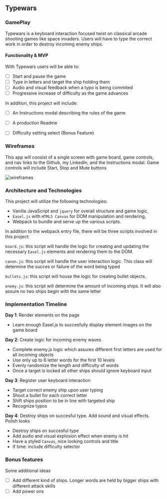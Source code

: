 ## Typewars

### GamePlay

Typewars is a keyboard interaction focused twist on classical arcade shooting games like space invaders.
Users will have to type the correct work in order to destroy incoming enemy ships.

#### Functionality & MVP  

With Typewars users will be able to:

- [ ] Start and pause the game
- [ ] Type in letters and target the ship holding them
- [ ] Audio and visual feedback when a typo is being commited 
- [ ] Progressive increase of difficulty as the game advances 

In addition, this project will include:

- [ ] An Instructions modal describing the rules of the game
- [ ] A production Readme
- [ ] Difficulty setting select (Bonus Feature)


### Wireframes

This app will consist of a single screen with game board, game controls, and nav links to the Github, my LinkedIn,
and the Instructions modal.  Game controls will include Start, Stop and Mute buttons 

![wireframes](https://github.com/appacademy/job-search-curriculum/blob/master/job-search-projects/images/js_wireframe.jpeg)

### Architecture and Technologies

This project will utilize the following technologies:

- Vanilla JavaScript and `jquery` for overall structure and game logic,
- `Easel.js` with `HTML5 Canvas` for DOM manipulation and rendering,
- Webpack to bundle and serve up the various scripts.

In addition to the webpack entry file, there will be three scripts involved in this project:

`board.js`: this script will handle the logic for creating and updating the necessary `Easel.js` elements and rendering them to the DOM.

`canon.js`: this script will handle the user interaction logic. This class will determine the succes or failure of the word being typed

`bullets.js`: this script will house the logic for creating bullet objects.

`enemy.js`: this script will determine the amount of incoming ships. It will also assure no two ships begin with the same letter

### Implementation Timeline

**Day 1**: Render elements on the page

- Learn enough Easel.js to succesfully display element images on the game board


**Day 2**: Create logic for incoming enemy waves

- Complete enemy.js logic which assures different first letters are used for all incoming objects
- Use only up to 6 letter words for the first 10 levels
- Evenly randomize the length and difficulty of words
- Once a target is locked all other ships should ignore keyboard input

**Day 3**: Register user keyboard interaction 

- Target correct enemy ship upon user typing
- Shoot a bullet for each correct letter
- Shift ships position to be in line with targeted ship
- Recognize typos


**Day 4**: Destroy ships on succesful type. Add sound and visual effects. Polish looks

- Destroy ships on succesful type
- Add audio and visual explosion effect when enemy is hit
- Have a styled `Canvas`, nice looking controls and title
- If time: include difficulty selector


### Bonus features

Some additional ideas

- [ ] Add different kind of ships. Longer words are held by bigger ships with different attack skills
- [ ] Add power ons
